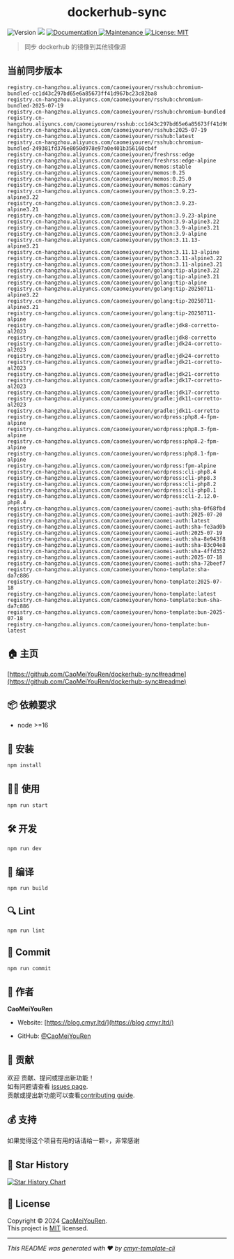 <h1 align="center">dockerhub-sync </h1>
<p>
  <img alt="Version" src="https://img.shields.io/badge/version-0.1.0-blue.svg?cacheSeconds=2592000" />
  <img src="https://img.shields.io/badge/node-%3E%3D16-blue.svg" />
  <a href="https://github.com/CaoMeiYouRen/dockerhub-sync#readme" target="_blank">
    <img alt="Documentation" src="https://img.shields.io/badge/documentation-yes-brightgreen.svg" />
  </a>
  <a href="https://github.com/CaoMeiYouRen/dockerhub-sync/graphs/commit-activity" target="_blank">
    <img alt="Maintenance" src="https://img.shields.io/badge/Maintained%3F-yes-green.svg" />
  </a>
  <a href="https://github.com/CaoMeiYouRen/dockerhub-sync/blob/master/LICENSE" target="_blank">
    <img alt="License: MIT" src="https://img.shields.io/github/license/CaoMeiYouRen/dockerhub-sync?color=yellow" />
  </a>
</p>


> 同步 dockerhub 的镜像到其他镜像源

## 当前同步版本

<!-- DOCKER_START -->
```
registry.cn-hangzhou.aliyuncs.com/caomeiyouren/rsshub:chromium-bundled-cc1d43c297bd65e6a85673ff41d967bc23c82ba8
registry.cn-hangzhou.aliyuncs.com/caomeiyouren/rsshub:chromium-bundled-2025-07-19
registry.cn-hangzhou.aliyuncs.com/caomeiyouren/rsshub:chromium-bundled
registry.cn-hangzhou.aliyuncs.com/caomeiyouren/rsshub:cc1d43c297bd65e6a85673ff41d967bc23c82ba8
registry.cn-hangzhou.aliyuncs.com/caomeiyouren/rsshub:2025-07-19
registry.cn-hangzhou.aliyuncs.com/caomeiyouren/rsshub:latest
registry.cn-hangzhou.aliyuncs.com/caomeiyouren/rsshub:chromium-bundled-249381fd376e8050d978e97a0e401b356160cb4f
registry.cn-hangzhou.aliyuncs.com/caomeiyouren/freshrss:edge
registry.cn-hangzhou.aliyuncs.com/caomeiyouren/freshrss:edge-alpine
registry.cn-hangzhou.aliyuncs.com/caomeiyouren/memos:stable
registry.cn-hangzhou.aliyuncs.com/caomeiyouren/memos:0.25
registry.cn-hangzhou.aliyuncs.com/caomeiyouren/memos:0.25.0
registry.cn-hangzhou.aliyuncs.com/caomeiyouren/memos:canary
registry.cn-hangzhou.aliyuncs.com/caomeiyouren/python:3.9.23-alpine3.22
registry.cn-hangzhou.aliyuncs.com/caomeiyouren/python:3.9.23-alpine3.21
registry.cn-hangzhou.aliyuncs.com/caomeiyouren/python:3.9.23-alpine
registry.cn-hangzhou.aliyuncs.com/caomeiyouren/python:3.9-alpine3.22
registry.cn-hangzhou.aliyuncs.com/caomeiyouren/python:3.9-alpine3.21
registry.cn-hangzhou.aliyuncs.com/caomeiyouren/python:3.9-alpine
registry.cn-hangzhou.aliyuncs.com/caomeiyouren/python:3.11.13-alpine3.21
registry.cn-hangzhou.aliyuncs.com/caomeiyouren/python:3.11.13-alpine
registry.cn-hangzhou.aliyuncs.com/caomeiyouren/python:3.11-alpine3.22
registry.cn-hangzhou.aliyuncs.com/caomeiyouren/python:3.11-alpine3.21
registry.cn-hangzhou.aliyuncs.com/caomeiyouren/golang:tip-alpine3.22
registry.cn-hangzhou.aliyuncs.com/caomeiyouren/golang:tip-alpine3.21
registry.cn-hangzhou.aliyuncs.com/caomeiyouren/golang:tip-alpine
registry.cn-hangzhou.aliyuncs.com/caomeiyouren/golang:tip-20250711-alpine3.22
registry.cn-hangzhou.aliyuncs.com/caomeiyouren/golang:tip-20250711-alpine3.21
registry.cn-hangzhou.aliyuncs.com/caomeiyouren/golang:tip-20250711-alpine
registry.cn-hangzhou.aliyuncs.com/caomeiyouren/gradle:jdk8-corretto-al2023
registry.cn-hangzhou.aliyuncs.com/caomeiyouren/gradle:jdk8-corretto
registry.cn-hangzhou.aliyuncs.com/caomeiyouren/gradle:jdk24-corretto-al2023
registry.cn-hangzhou.aliyuncs.com/caomeiyouren/gradle:jdk24-corretto
registry.cn-hangzhou.aliyuncs.com/caomeiyouren/gradle:jdk21-corretto-al2023
registry.cn-hangzhou.aliyuncs.com/caomeiyouren/gradle:jdk21-corretto
registry.cn-hangzhou.aliyuncs.com/caomeiyouren/gradle:jdk17-corretto-al2023
registry.cn-hangzhou.aliyuncs.com/caomeiyouren/gradle:jdk17-corretto
registry.cn-hangzhou.aliyuncs.com/caomeiyouren/gradle:jdk11-corretto-al2023
registry.cn-hangzhou.aliyuncs.com/caomeiyouren/gradle:jdk11-corretto
registry.cn-hangzhou.aliyuncs.com/caomeiyouren/wordpress:php8.4-fpm-alpine
registry.cn-hangzhou.aliyuncs.com/caomeiyouren/wordpress:php8.3-fpm-alpine
registry.cn-hangzhou.aliyuncs.com/caomeiyouren/wordpress:php8.2-fpm-alpine
registry.cn-hangzhou.aliyuncs.com/caomeiyouren/wordpress:php8.1-fpm-alpine
registry.cn-hangzhou.aliyuncs.com/caomeiyouren/wordpress:fpm-alpine
registry.cn-hangzhou.aliyuncs.com/caomeiyouren/wordpress:cli-php8.4
registry.cn-hangzhou.aliyuncs.com/caomeiyouren/wordpress:cli-php8.3
registry.cn-hangzhou.aliyuncs.com/caomeiyouren/wordpress:cli-php8.2
registry.cn-hangzhou.aliyuncs.com/caomeiyouren/wordpress:cli-php8.1
registry.cn-hangzhou.aliyuncs.com/caomeiyouren/wordpress:cli-2.12.0-php8.4
registry.cn-hangzhou.aliyuncs.com/caomeiyouren/caomei-auth:sha-0f68fbd
registry.cn-hangzhou.aliyuncs.com/caomeiyouren/caomei-auth:2025-07-20
registry.cn-hangzhou.aliyuncs.com/caomeiyouren/caomei-auth:latest
registry.cn-hangzhou.aliyuncs.com/caomeiyouren/caomei-auth:sha-fe3ad0b
registry.cn-hangzhou.aliyuncs.com/caomeiyouren/caomei-auth:2025-07-19
registry.cn-hangzhou.aliyuncs.com/caomeiyouren/caomei-auth:sha-8e943f8
registry.cn-hangzhou.aliyuncs.com/caomeiyouren/caomei-auth:sha-83c04e8
registry.cn-hangzhou.aliyuncs.com/caomeiyouren/caomei-auth:sha-4ffd352
registry.cn-hangzhou.aliyuncs.com/caomeiyouren/caomei-auth:2025-07-18
registry.cn-hangzhou.aliyuncs.com/caomeiyouren/caomei-auth:sha-72beef7
registry.cn-hangzhou.aliyuncs.com/caomeiyouren/hono-template:sha-da7c886
registry.cn-hangzhou.aliyuncs.com/caomeiyouren/hono-template:2025-07-18
registry.cn-hangzhou.aliyuncs.com/caomeiyouren/hono-template:latest
registry.cn-hangzhou.aliyuncs.com/caomeiyouren/hono-template:bun-sha-da7c886
registry.cn-hangzhou.aliyuncs.com/caomeiyouren/hono-template:bun-2025-07-18
registry.cn-hangzhou.aliyuncs.com/caomeiyouren/hono-template:bun-latest
```
<!-- DOCKER_END -->

## 🏠 主页

[https://github.com/CaoMeiYouRen/dockerhub-sync#readme](https://github.com/CaoMeiYouRen/dockerhub-sync#readme)


## 📦 依赖要求


- node >=16

## 🚀 安装

```sh
npm install
```

## 👨‍💻 使用

```sh
npm run start
```

## 🛠️ 开发

```sh
npm run dev
```

## 🔧 编译

```sh
npm run build
```

## 🔍 Lint

```sh
npm run lint
```

## 💾 Commit

```sh
npm run commit
```


## 👤 作者


**CaoMeiYouRen**

* Website: [https://blog.cmyr.ltd/](https://blog.cmyr.ltd/)

* GitHub: [@CaoMeiYouRen](https://github.com/CaoMeiYouRen)


## 🤝 贡献

欢迎 贡献、提问或提出新功能！<br />如有问题请查看 [issues page](https://github.com/CaoMeiYouRen/dockerhub-sync/issues). <br/>贡献或提出新功能可以查看[contributing guide](https://github.com/CaoMeiYouRen/dockerhub-sync/blob/master/CONTRIBUTING.md).

## 💰 支持

如果觉得这个项目有用的话请给一颗⭐️，非常感谢

## 🌟 Star History

[![Star History Chart](https://api.star-history.com/svg?repos=CaoMeiYouRen/dockerhub-sync&type=Date)](https://star-history.com/#CaoMeiYouRen/dockerhub-sync&Date)

## 📝 License

Copyright © 2024 [CaoMeiYouRen](https://github.com/CaoMeiYouRen).<br />
This project is [MIT](https://github.com/CaoMeiYouRen/dockerhub-sync/blob/master/LICENSE) licensed.

***
_This README was generated with ❤️ by [cmyr-template-cli](https://github.com/CaoMeiYouRen/cmyr-template-cli)_
